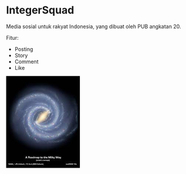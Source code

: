 # IntegerSquad

Media sosial untuk rakyat Indonesia, yang dibuat oleh PUB angkatan 20.

Fitur:

- Posting
- Story
- Comment
- Like

![Bima Sakti](milky-way.jpg)
